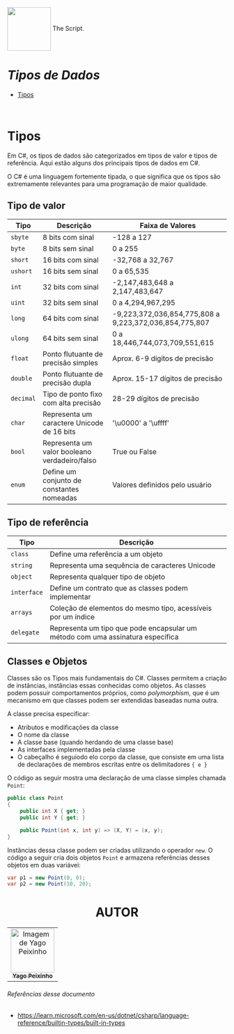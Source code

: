 <div class="header">
    <img align="center" src="https://seeklogo.com/images/C/c-sharp-c-logo-02F17714BA-seeklogo.com.png" width="100"/> The Script.

# _Tipos de Dados_

</div>

- [Tipos](Tipos)

<br>

# Tipos

Em C#, os tipos de dados são categorizados em tipos de valor e tipos de referência. Aqui estão alguns dos principais tipos de dados em C#.

O C# é uma linguagem fortemente tipada, o que significa que os tipos são extremamente relevantes para uma programação de maior qualidade.

## Tipo de valor

| Tipo      | Descrição                                     | Faixa de Valores                                       |
| --------- | --------------------------------------------- | ------------------------------------------------------ |
| `sbyte`   | 8 bits com sinal                              | -128 a 127                                             |
| `byte`    | 8 bits sem sinal                              | 0 a 255                                                |
| `short`   | 16 bits com sinal                             | -32,768 a 32,767                                       |
| `ushort`  | 16 bits sem sinal                             | 0 a 65,535                                             |
| `int`     | 32 bits com sinal                             | -2,147,483,648 a 2,147,483,647                         |
| `uint`    | 32 bits sem sinal                             | 0 a 4,294,967,295                                      |
| `long`    | 64 bits com sinal                             | -9,223,372,036,854,775,808 a 9,223,372,036,854,775,807 |
| `ulong`   | 64 bits sem sinal                             | 0 a 18,446,744,073,709,551,615                         |
| `float`   | Ponto flutuante de precisão simples           | Aprox. 6-9 dígitos de precisão                         |
| `double`  | Ponto flutuante de precisão dupla             | Aprox. 15-17 dígitos de precisão                       |
| `decimal` | Tipo de ponto fixo com alta precisão          | 28-29 dígitos de precisão                              |
| `char`    | Representa um caractere Unicode de 16 bits    | '\u0000' a '\uffff'                                    |
| `bool`    | Representa um valor booleano verdadeiro/falso | True ou False                                          |
| `enum`    | Define um conjunto de constantes nomeadas     | Valores definidos pelo usuário                         |

## Tipo de referência

| Tipo        | Descrição                                                                      |
| ----------- | ------------------------------------------------------------------------------ |
| `class`     | Define uma referência a um objeto                                              |
| `string`    | Representa uma sequência de caracteres Unicode                                 |
| `object`    | Representa qualquer tipo de objeto                                             |
| `interface` | Define um contrato que as classes podem implementar                            |
| `arrays`    | Coleção de elementos do mesmo tipo, acessíveis por um índice                   |
| `delegate`  | Representa um tipo que pode encapsular um método com uma assinatura específica |

## Classes e Objetos

Classes são os Tipos mais fundamentais do C#. Classes permitem a criação de instâncias, instâncias essas conhecidas como objetos. As classes podem possuir comportamentos próprios, como _polymorphism_, que é um mecanismo em que classes podem ser extendidas baseadas numa outra.

A classe precisa especificar:

- Atributos e modificações da classe
- O nome da classe
- A classe base (quando herdando de uma classe base)
- As interfaces implementadas pela classe
- O cabeçalho é seguiodo elo corpo da classe, que consiste em uma lista de declarações de membros escritas entre os delimitadores `{ e }`

O código as seguir mostra uma declaração de uma classe simples chamada `Point`:

```C#
public class Point
{
    public int X { get; }
    public int Y { get; }

    public Point(int x, int y) => (X, Y) = (x, y);
}
```

Instâncias dessa classe podem ser criadas utilizando o operador `new`. O código a seguir cria dois objetos `Point` e armazena referências desses objetos em duas variávei:

```C#
var p1 = new Point(0, 0);
var p2 = new Point(10, 20);
```

<div align="center">

# AUTOR

</div>

<div class="footer">
    <table align="center">
        <tr>
            <td align="center"> 
		        <a href="https://github.com/yagopeixinho">
			        <img src="https://avatars.githubusercontent.com/u/81770553?v=4" width="100px;" alt="Imagem de Yago Peixinho">    
            <br>
		            <sub>
		                <b>Yago Peixinho </b>
		            </sub>
		        </a> 
	        </td> 
        </tr>
   </table>
</div>
<div>

###### Referências desse documento

- https://learn.microsoft.com/en-us/dotnet/csharp/language-reference/builtin-types/built-in-types

</div>
